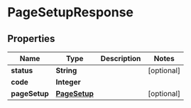 
# PageSetupResponse

## Properties
Name | Type | Description | Notes
------------ | ------------- | ------------- | -------------
**status** | **String** |  |  [optional]
**code** | **Integer** |  | 
**pageSetup** | [**PageSetup**](PageSetup.md) |  |  [optional]



